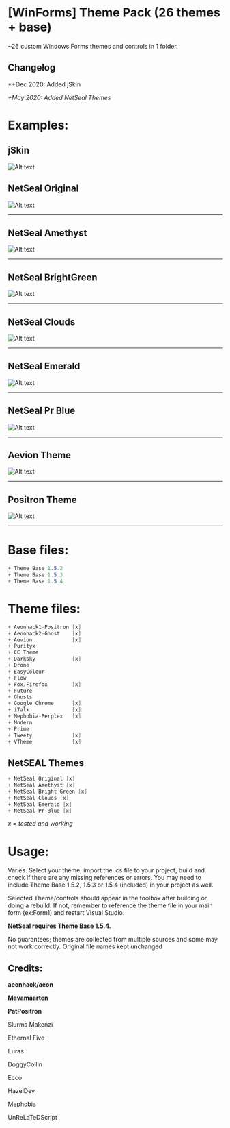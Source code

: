 # [WinForms] Theme Pack (26 themes + base)

~26 custom Windows Forms themes and controls in 1 folder.

## Changelog

*+Dec 2020: Added jSkin

*+May 2020: Added NetSeal Themes*

# Examples:

## jSkin
![Alt text](/JSkinExample.png?raw=true "jSkin Example")

## NetSeal Original
![Alt text](/NetSealExOriginal.png?raw=true "NetSeal Original Theme")

----------------------------------------------------------------

## NetSeal Amethyst
![Alt text](/NetSealExAmethyst.png?raw=true "NetSeal Amethyst Theme")

----------------------------------------------------------------

## NetSeal BrightGreen
![Alt text](/NetSealExBrightGreen.png?raw=true "NetSeal BrightGreen Theme")

----------------------------------------------------------------

## NetSeal Clouds
![Alt text](/NetSealExClouds.png?raw=true "NetSeal Clouds Theme")

----------------------------------------------------------------

## NetSeal Emerald
![Alt text](/NetSealExEmerald.png?raw=true "NetSeal Emerald Theme")

----------------------------------------------------------------

## NetSeal Pr Blue
![Alt text](/NetSealExPrBlue.png?raw=true "NetSeal Pr Blue Theme")

----------------------------------------------------------------

## Aevion Theme
![Alt text](/AevionThemeExample.png?raw=true "Aevion Theme")


----------------------------------------------------------------
## Positron Theme

![Alt text](/PositronThemeExample.png?raw=true "Positron Theme")


----------------------------------------------------------------

# Base files:
```csharp
+ Theme Base 1.5.2
+ Theme Base 1.5.3
+ Theme Base 1.5.4
```

# Theme files:
```csharp
+ Aeonhack1-Positron [x]
+ Aeonhack2-Ghost    [x]
+ Aevion             [x]
+ Purityx
+ CC Theme
+ Darksky            [x]
+ Drone
+ EasyColour
+ Flow
+ Fox/Firefox        [x]
+ Future
+ Ghosts
+ Google Chrome      [x]
+ iTalk              [x]
+ Mephobia-Perplex   [x]
+ Modern
+ Prime
+ Tweety             [x]
+ VTheme             [x]
```

## NetSEAL Themes
```csharp
+ NetSeal Original [x]
+ NetSeal Amethyst [x]
+ NetSeal Bright Green [x]
+ NetSeal Clouds [x]
+ NetSeal Emerald [x]
+ NetSeal Pr Blue [x]
```

*x = tested and working*

# Usage:
Varies. Select your theme, import the .cs file to your project, build and check if there are any missing references or errors. You may need to include Theme Base 1.5.2, 1.5.3 or 1.5.4 (included) in your project as well.

Selected Theme/controls should appear in the toolbox after building or doing a rebuild. If not, remember to reference the theme file in your main form (ex:Form1) and restart Visual Studio.

**NetSeal requires Theme Base 1.5.4.**

No guarantees; themes are collected from multiple sources and some may not work correctly. Original file names kept unchanged

## Credits:

**aeonhack/aeon**

**Mavamaarten**

**PatPositron**

Slurms Makenzi

Ethernal Five

Euras

DoggyCollin

Ecco

HazelDev

Mephobia

UnReLaTeDScript
